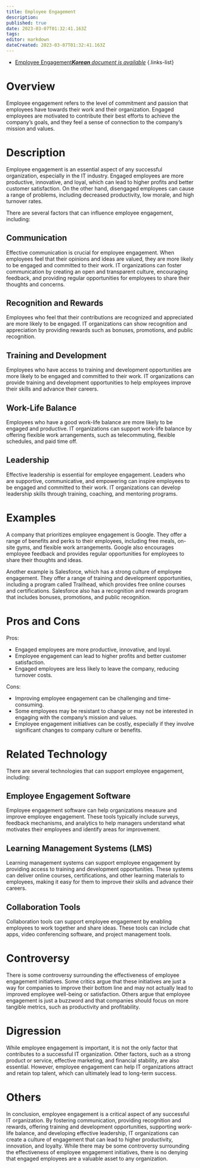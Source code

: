 ```yaml
---
title: Employee Engagement
description: 
published: true
date: 2023-03-07T01:32:41.163Z
tags: 
editor: markdown
dateCreated: 2023-03-07T01:32:41.163Z
---
```


- [Employee Engagement***Korean** document is available*](/ko/Knowledge-base/Dictionary/employee-engagement)
{.links-list}



# Overview

Employee engagement refers to the level of commitment and passion that employees have towards their work and their organization. Engaged employees are motivated to contribute their best efforts to achieve the company’s goals, and they feel a sense of connection to the company’s mission and values.

# Description

Employee engagement is an essential aspect of any successful organization, especially in the IT industry. Engaged employees are more productive, innovative, and loyal, which can lead to higher profits and better customer satisfaction. On the other hand, disengaged employees can cause a range of problems, including decreased productivity, low morale, and high turnover rates.

There are several factors that can influence employee engagement, including:

## Communication

Effective communication is crucial for employee engagement. When employees feel that their opinions and ideas are valued, they are more likely to be engaged and committed to their work. IT organizations can foster communication by creating an open and transparent culture, encouraging feedback, and providing regular opportunities for employees to share their thoughts and concerns.

## Recognition and Rewards

Employees who feel that their contributions are recognized and appreciated are more likely to be engaged. IT organizations can show recognition and appreciation by providing rewards such as bonuses, promotions, and public recognition.

## Training and Development

Employees who have access to training and development opportunities are more likely to be engaged and committed to their work. IT organizations can provide training and development opportunities to help employees improve their skills and advance their careers.

## Work-Life Balance

Employees who have a good work-life balance are more likely to be engaged and productive. IT organizations can support work-life balance by offering flexible work arrangements, such as telecommuting, flexible schedules, and paid time off.

## Leadership

Effective leadership is essential for employee engagement. Leaders who are supportive, communicative, and empowering can inspire employees to be engaged and committed to their work. IT organizations can develop leadership skills through training, coaching, and mentoring programs.

# Examples

A company that prioritizes employee engagement is Google. They offer a range of benefits and perks to their employees, including free meals, on-site gyms, and flexible work arrangements. Google also encourages employee feedback and provides regular opportunities for employees to share their thoughts and ideas.

Another example is Salesforce, which has a strong culture of employee engagement. They offer a range of training and development opportunities, including a program called Trailhead, which provides free online courses and certifications. Salesforce also has a recognition and rewards program that includes bonuses, promotions, and public recognition.

# Pros and Cons

Pros:
- Engaged employees are more productive, innovative, and loyal.
- Employee engagement can lead to higher profits and better customer satisfaction.
- Engaged employees are less likely to leave the company, reducing turnover costs.

Cons:
- Improving employee engagement can be challenging and time-consuming.
- Some employees may be resistant to change or may not be interested in engaging with the company’s mission and values.
- Employee engagement initiatives can be costly, especially if they involve significant changes to company culture or benefits.

# Related Technology

There are several technologies that can support employee engagement, including:

## Employee Engagement Software

Employee engagement software can help organizations measure and improve employee engagement. These tools typically include surveys, feedback mechanisms, and analytics to help managers understand what motivates their employees and identify areas for improvement.

## Learning Management Systems (LMS)

Learning management systems can support employee engagement by providing access to training and development opportunities. These systems can deliver online courses, certifications, and other learning materials to employees, making it easy for them to improve their skills and advance their careers.

## Collaboration Tools

Collaboration tools can support employee engagement by enabling employees to work together and share ideas. These tools can include chat apps, video conferencing software, and project management tools.

# Controversy

There is some controversy surrounding the effectiveness of employee engagement initiatives. Some critics argue that these initiatives are just a way for companies to improve their bottom line and may not actually lead to improved employee well-being or satisfaction. Others argue that employee engagement is just a buzzword and that companies should focus on more tangible metrics, such as productivity and profitability.

# Digression

While employee engagement is important, it is not the only factor that contributes to a successful IT organization. Other factors, such as a strong product or service, effective marketing, and financial stability, are also essential. However, employee engagement can help IT organizations attract and retain top talent, which can ultimately lead to long-term success.

# Others

In conclusion, employee engagement is a critical aspect of any successful IT organization. By fostering communication, providing recognition and rewards, offering training and development opportunities, supporting work-life balance, and developing effective leadership, IT organizations can create a culture of engagement that can lead to higher productivity, innovation, and loyalty. While there may be some controversy surrounding the effectiveness of employee engagement initiatives, there is no denying that engaged employees are a valuable asset to any organization.